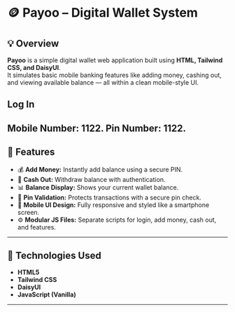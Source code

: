 # 🪙 Payoo – Digital Wallet System

## 💡 Overview  
**Payoo** is a simple digital wallet web application built using **HTML, Tailwind CSS, and DaisyUI**.  
It simulates basic mobile banking features like adding money, cashing out, and viewing available balance — all within a clean mobile-style UI.

## Log In 
**Mobile Number:** 1122.
**Pin Number:** 1122.
---

## 🚀 Features
- 💰 **Add Money:** Instantly add balance using a secure PIN.  
- 💸 **Cash Out:** Withdraw balance with authentication.  
- 📊 **Balance Display:** Shows your current wallet balance.  
- 🔐 **Pin Validation:** Protects transactions with a secure pin check.  
- 📱 **Mobile UI Design:** Fully responsive and styled like a smartphone screen.  
- ⚙️ **Modular JS Files:** Separate scripts for login, add money, cash out, and features.

---

## 🧩 Technologies Used
- **HTML5**  
- **Tailwind CSS**  
- **DaisyUI**  
- **JavaScript (Vanilla)**  

---
